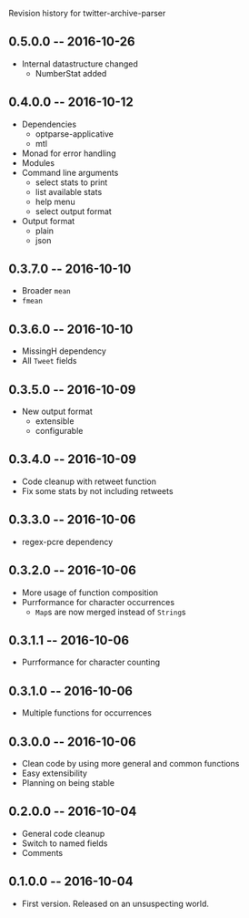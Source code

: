  Revision history for twitter-archive-parser

## 0.5.0.0  -- 2016-10-26

* Internal datastructure changed
	* NumberStat added

## 0.4.0.0  -- 2016-10-12

* Dependencies
	* optparse-applicative
	* mtl
* Monad for error handling
* Modules
* Command line arguments
	* select stats to print
	* list available stats
	* help menu
	* select output format
* Output format
	* plain
	* json

## 0.3.7.0  -- 2016-10-10

* Broader `mean`
* `fmean`

## 0.3.6.0  -- 2016-10-10

* MissingH dependency
* All `Tweet` fields

## 0.3.5.0  -- 2016-10-09

* New output format
	* extensible
	* configurable

## 0.3.4.0  -- 2016-10-09

* Code cleanup with retweet function
* Fix some stats by not including retweets

## 0.3.3.0  -- 2016-10-06

* regex-pcre dependency

## 0.3.2.0  -- 2016-10-06

* More usage of function composition
* Purrformance for character occurrences
	* `Map`s are now merged instead of `String`s

## 0.3.1.1  -- 2016-10-06

* Purrformance for character counting

## 0.3.1.0  -- 2016-10-06

* Multiple functions for occurrences

## 0.3.0.0  -- 2016-10-06

* Clean code by using more general and common functions
* Easy extensibility
* Planning on being stable

## 0.2.0.0  -- 2016-10-04

* General code cleanup
* Switch to named fields
* Comments

## 0.1.0.0  -- 2016-10-04

* First version. Released on an unsuspecting world.

